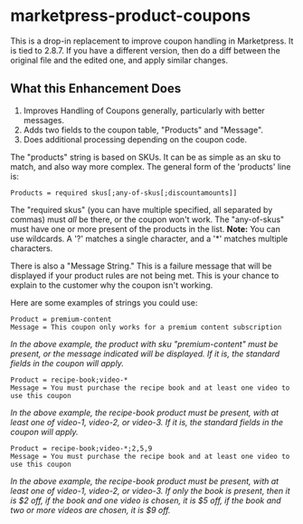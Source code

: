 marketpress-product-coupons
===========================

This is a drop-in replacement to improve coupon handling in Marketpress.  It is tied to 2.8.7.  If you have a different version, then do a diff between the original file and the edited one, and apply similar changes.

What this Enhancement Does
--------------------------

1. Improves Handling of Coupons generally, particularly with better messages.
2. Adds two fields to the coupon table, "Products" and "Message".
3. Does additional processing depending on the coupon code.


The "products" string is based on SKUs.  It can be as simple as an sku to match, and also way more complex.  The general form of the 'products' line is:

    Products = required skus[;any-of-skus[;discountamounts]]

The "required skus" (you can have multiple specified, all separated by commas) must _all_ be there, or the coupon won't work.  The "any-of-skus" must have one or more present of the products in the list.  __Note:__ You can use wildcards.  A '?' matches a single character, and a '*' matches multiple characters.

There is also a "Message String."  This is a failure message that will be displayed if your product rules are not being met.  This is your chance to explain to the customer why the coupon isn't working.    

Here are some examples of strings you could use:

    Product = premium-content
    Message = This coupon only works for a premium content subscription

_In the above example, the product with sku "premium-content" must be present, or the message indicated will be displayed.  If it is, the standard fields in the coupon will apply._


    Product = recipe-book;video-*
    Message = You must purchase the recipe book and at least one video to use this coupon

_In the above example, the recipe-book product must be present, with at least one of video-1, video-2, or video-3.  If it is, the standard fields in the coupon will apply._


    Product = recipe-book;video-*;2,5,9
    Message = You must purchase the recipe book and at least one video to use this coupon

_In the above example, the recipe-book product must be present, with at least one of video-1, video-2, or video-3.  If only the book is present, then it is $2 off, if the book and one video is chosen, it is $5 off, if the book and two or more videos are chosen, it is $9 off._


    


    
